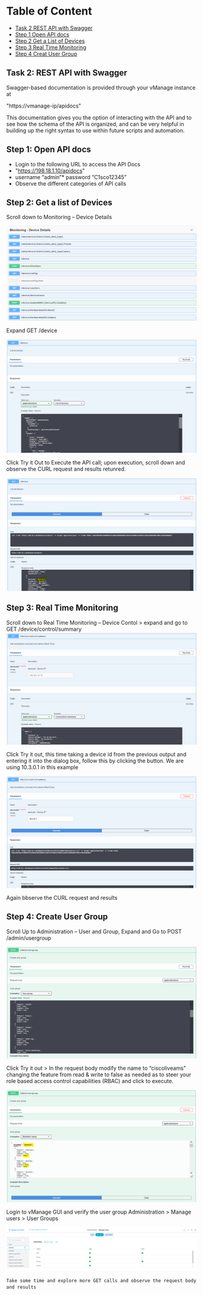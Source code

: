 # Table of Content

* [Task 2 REST API with Swagger](#task-2-rest-api-with-swagger)
* [Step 1 Open API docs](#step-1-open-api-docs)
* [Step 2 Get a List of Devices](#step-2-get-a-list-of-devices)
* [Step 3 Real Time Monitoring](#step-3-real-time-monitoring)
* [Step 4 Creat User Group](#step-4-create-user-group)

## Task 2: REST API with Swagger

Swagger-based documentation is provided through your vManage instance at

"https://vmanage-ip/apidocs"

This documentation gives you the option of interacting with the API and to see how the schema of the API is organized, and can be very helpful in building up the right syntax to use within future scripts and automation.

## Step 1: Open API docs

* Login to the following URL to access the API Docs
* "https://198.18.1.10/apidocs"
* username “admin”* password “C1sco12345”
* Observe the different categories of API calls

## Step 2: Get a list of Devices

Scroll down to Monitoring – Device Details

![swagger](/images/sw1.png)

Expand GET /device

![postman](/images/sw2.png)

Click Try it Out to Execute the API call; upon execution, scroll down and observe the CURL request and results retunred.

![postman](/images/sw3.png)

## Step 3: Real Time Monitoring

Scroll down to Real Time Monitoring – Device Contol > expand and go to GET
 /device/control/summary
![postman](/images/sw4.png)

Click Try it out, this time taking a device id from the previous output and entering it into the dialog box, follow this by clicking the button. We are using 10.3.0.1 in this example

![postman](/images/sw5.png)

Again bbserve the CURL request and results

## Step 4: Create User Group

Scroll Up to Administration – User and Group, Expand and Go to POST /admin/usergroup

![postman](/images/sw6.png)

Click Try it out > In the request body modify the name to “ciscoliveams” changing the feature from read & write to false as needed as to steer your role based access control capabilities (RBAC) and click to execute.

![postman](/images/sw7.png)

Login to vManage GUI and verify the user group
Administration > Manage users > User Groups

![postman](/images/sw8.png)

```Take some time and explore more GET calls and observe the request body and results```
